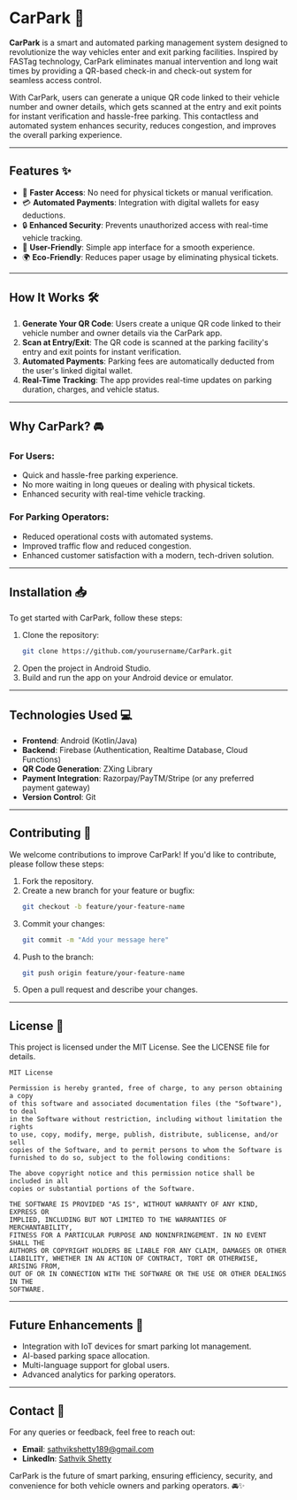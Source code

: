 # CarPark 🚗

**CarPark** is a smart and automated parking management system designed to revolutionize the way vehicles enter and exit parking facilities. Inspired by FASTag technology, CarPark eliminates manual intervention and long wait times by providing a QR-based check-in and check-out system for seamless access control.

With CarPark, users can generate a unique QR code linked to their vehicle number and owner details, which gets scanned at the entry and exit points for instant verification and hassle-free parking. This contactless and automated system enhances security, reduces congestion, and improves the overall parking experience.

---

## Features ✨

- 🚀 **Faster Access**: No need for physical tickets or manual verification.
- 💳 **Automated Payments**: Integration with digital wallets for easy deductions.
- 🔒 **Enhanced Security**: Prevents unauthorized access with real-time vehicle tracking.
- 📲 **User-Friendly**: Simple app interface for a smooth experience.
- 🌍 **Eco-Friendly**: Reduces paper usage by eliminating physical tickets.

---

## How It Works 🛠️

1. **Generate Your QR Code**: Users create a unique QR code linked to their vehicle number and owner details via the CarPark app.
2. **Scan at Entry/Exit**: The QR code is scanned at the parking facility's entry and exit points for instant verification.
3. **Automated Payments**: Parking fees are automatically deducted from the user's linked digital wallet.
4. **Real-Time Tracking**: The app provides real-time updates on parking duration, charges, and vehicle status.

---

## Why CarPark? 🚘

### For Users:
- Quick and hassle-free parking experience.
- No more waiting in long queues or dealing with physical tickets.
- Enhanced security with real-time vehicle tracking.

### For Parking Operators:
- Reduced operational costs with automated systems.
- Improved traffic flow and reduced congestion.
- Enhanced customer satisfaction with a modern, tech-driven solution.

---

## Installation 📥

To get started with CarPark, follow these steps:

1. Clone the repository:
   ```bash
   git clone https://github.com/yourusername/CarPark.git
   ```
2. Open the project in Android Studio.
3. Build and run the app on your Android device or emulator.

---

## Technologies Used 💻

- **Frontend**: Android (Kotlin/Java)
- **Backend**: Firebase (Authentication, Realtime Database, Cloud Functions)
- **QR Code Generation**: ZXing Library
- **Payment Integration**: Razorpay/PayTM/Stripe (or any preferred payment gateway)
- **Version Control**: Git

---

## Contributing 🤝

We welcome contributions to improve CarPark! If you'd like to contribute, please follow these steps:

1. Fork the repository.
2. Create a new branch for your feature or bugfix:
   ```bash
   git checkout -b feature/your-feature-name
   ```
3. Commit your changes:
   ```bash
   git commit -m "Add your message here"
   ```
4. Push to the branch:
   ```bash
   git push origin feature/your-feature-name
   ```
5. Open a pull request and describe your changes.

---

## License 📄

This project is licensed under the MIT License. See the LICENSE file for details.

```text
MIT License

Permission is hereby granted, free of charge, to any person obtaining a copy
of this software and associated documentation files (the "Software"), to deal
in the Software without restriction, including without limitation the rights
to use, copy, modify, merge, publish, distribute, sublicense, and/or sell
copies of the Software, and to permit persons to whom the Software is
furnished to do so, subject to the following conditions:

The above copyright notice and this permission notice shall be included in all
copies or substantial portions of the Software.

THE SOFTWARE IS PROVIDED "AS IS", WITHOUT WARRANTY OF ANY KIND, EXPRESS OR
IMPLIED, INCLUDING BUT NOT LIMITED TO THE WARRANTIES OF MERCHANTABILITY,
FITNESS FOR A PARTICULAR PURPOSE AND NONINFRINGEMENT. IN NO EVENT SHALL THE
AUTHORS OR COPYRIGHT HOLDERS BE LIABLE FOR ANY CLAIM, DAMAGES OR OTHER
LIABILITY, WHETHER IN AN ACTION OF CONTRACT, TORT OR OTHERWISE, ARISING FROM,
OUT OF OR IN CONNECTION WITH THE SOFTWARE OR THE USE OR OTHER DEALINGS IN THE
SOFTWARE.
```

---

## Future Enhancements 🚀

- Integration with IoT devices for smart parking lot management.
- AI-based parking space allocation.
- Multi-language support for global users.
- Advanced analytics for parking operators.

---

## Contact 📧

For any queries or feedback, feel free to reach out:

- **Email**: sathvikshetty189@gmail.com
- **LinkedIn**: [Sathvik Shetty](https://www.linkedin.com/in/sathvik-shetty-8a235824a/?utm_source=share&utm_campaign=share_via&utm_content=profile&utm_medium=android_app)

CarPark is the future of smart parking, ensuring efficiency, security, and convenience for both vehicle owners and parking operators. 🚘✨
